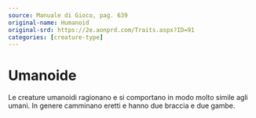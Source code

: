 ```yaml
---
source: Manuale di Gioco, pag. 639
original-name: Humanoid
original-srd: https://2e.aonprd.com/Traits.aspx?ID=91
categories: [creature-type]
---
```


# Umanoide

Le creature umanoidi ragionano e si comportano in modo molto simile agli umani.
In genere camminano eretti e hanno due braccia e due gambe.
